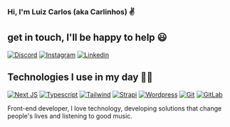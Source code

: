 ### Hi, I'm Luiz Carlos (aka Carlinhos) ✌️ 

## get in touch, I'll be happy to help 😃

[![Discord](https://img.shields.io/badge/Discord-7289DA?style=for-the-badge&logo=discord&logoColor=white)](Luiz#5943)
[![Instagram](https://img.shields.io/badge/Instagram-E4405F?style=for-the-badge&logo=instagram&logoColor=white)](https://instagram.com/luizribeiro_junior?igshid=Mzc0YWU1OWY=)
[![Linkedin](https://img.shields.io/badge/LinkedIn-0077B5?style=for-the-badge&logo=linkedin&logoColor=white)](https://www.linkedin.com/in/luiz-da-cunha-jr/)


## Technologies I use in my day 🤘🔥

[![Next JS](https://img.shields.io/badge/Next-black?style=for-the-badge&logo=next.js&logoColor=white)](https://nextjs.org/)
[![Typescript](https://img.shields.io/badge/TypeScript-007ACC?style=for-the-badge&logo=typescript&logoColor=white)](https://www.typescriptlang.org/)
[![Tailwind](https://img.shields.io/badge/Tailwind_CSS-38B2AC?style=for-the-badge&logo=tailwind-css&logoColor=white)](https://tailwindcss.com/)
[![Strapi](https://img.shields.io/badge/strapi-%232E7EEA.svg?style=for-the-badge&logo=strapi&logoColor=white)](https://strapi.io/)
[![Wordpress](https://img.shields.io/badge/WordPress-%23117AC9.svg?style=for-the-badge&logo=WordPress&logoColor=white)]()
[![Git](https://img.shields.io/badge/git-%23F05033.svg?style=for-the-badge&logo=git&logoColor=white)]()
[![GitLab](https://img.shields.io/badge/gitlab-%23181717.svg?style=for-the-badge&logo=gitlab&logoColor=white)](https://gitlab.com/)


Front-end developer, I love technology, developing solutions that change people's lives and listening to good music.
